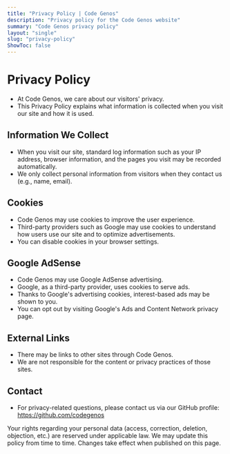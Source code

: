```yaml
---
title: "Privacy Policy | Code Genos"
description: "Privacy policy for the Code Genos website"
summary: "Code Genos privacy policy"
layout: "single"
slug: "privacy-policy"
ShowToc: false
---
```


# Privacy Policy

- At Code Genos, we care about our visitors' privacy.
- This Privacy Policy explains what information is collected when you visit our site and how it is used.

## Information We Collect

- When you visit our site, standard log information such as your IP address, browser information, and the pages you visit may be recorded automatically.
- We only collect personal information from visitors when they contact us (e.g., name, email).

## Cookies

- Code Genos may use cookies to improve the user experience.
- Third-party providers such as Google may use cookies to understand how users use our site and to optimize advertisements.
- You can disable cookies in your browser settings.

## Google AdSense

- Code Genos may use Google AdSense advertising.
- Google, as a third-party provider, uses cookies to serve ads.
- Thanks to Google's advertising cookies, interest-based ads may be shown to you.
- You can opt out by visiting Google's Ads and Content Network privacy page.

## External Links

- There may be links to other sites through Code Genos.
- We are not responsible for the content or privacy practices of those sites.

## Contact

- For privacy-related questions, please contact us via our GitHub profile: https://github.com/codegenos

Your rights regarding your personal data (access, correction, deletion, objection, etc.) are reserved under applicable law. We may update this policy from time to time. Changes take effect when published on this page.
